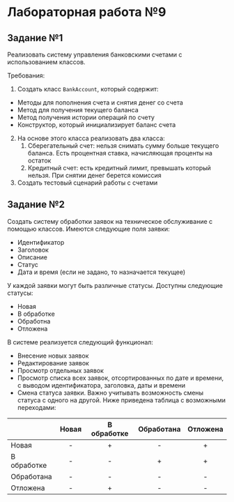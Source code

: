 # Лабораторная работа №9

## Задание №1

Реализовать систему управления банковскими счетами с использованием классов.

Требования:

1. Создать класс `BankAccount`, который содержит:
  - Методы для пополнения счета и снятия денег со счета
  - Метод для получения текущего баланса
  - Метод получения истории операций по счету
  - Конструктор, который инициализирует баланс счета
2. На основе этого класса реализовать два класса:
   1. Сберегательный счет: нельзя снимать сумму больше текущего баланса. Есть процентная ставка, начисляющая проценты на остаток
   2. Кредитный счет: есть кредитный лимит, превышать который нельзя. При снятии денег берется комиссия
3. Создать тестовый сценарий работы с счетами

## Задание №2

Создать систему обработки заявок на техническое обслуживание с помощью классов. Имеются следующие поля заявки:
+ Идентификатор
+ Заголовок
+ Описание
+ Статус
+ Дата и время (если не задано, то назначается текущее)

У каждой заявки могут быть различные статусы. Доступны следующие статусы:
+ Новая
+ В обработке
+ Обработна
+ Отложена

В системе реализуется следующий функционал:
+ Внесение новых заявок
+ Редактирование заявок
+ Просмотр отдельных заявок
+ Просмотр списка всех заявок, отсортированных по дате и времени, с выводом идентификатора, заголовка, даты и времени
+ Смена статуса заявки. Важно учитывать возможность смены статуса с одного на другой. Ниже приведена таблица с возможными переходами:

|             | Новая | В обработке | Обработана | Отложена |
| ----------- | :---: | :---------: | :--------: | :------: |
| Новая       |   -   |      +      |     -      |    +     |
| В обработке |   -   |      -      |     +      |    +     |
| Обработана  |   -   |      -      |     -      |    -     |
| Отложена    |   -   |      +      |     -      |    -     |
